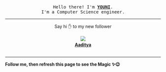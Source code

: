 <p align='center'>
    <samp>Hello there! I'm <b><a href='https://github.com/abdelyouni'>YOUNI</a></b>.<br>
        I'm a Computer Science engineer.
    </samp>
</p>
<hr>
<p align='center'>
    <span>Say hi ✋ to my new follower </span></br></br>
    <img src='https://itspot.ma/github/Aaditya1978_avatar.png'><b></br>
    <a href='https://github.com/Aaditya1978'>Aaditya</a></b></br></br>
</p>
<hr>
<b>Follow me, then refresh this page to see the Magic ✨😉</b>